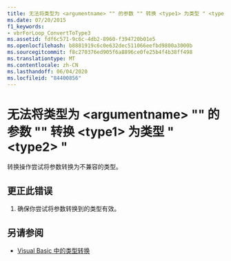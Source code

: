 ```yaml
---
title: 无法将类型为 <argumentname> "" 的参数 "" 转换 <type1> 为类型 " <type2> "
ms.date: 07/20/2015
f1_keywords:
- vbrForLoop_ConvertToType3
ms.assetid: fdf6c571-9c6c-4db2-8960-f394720b01e5
ms.openlocfilehash: b8881919c6c0e632dec511066eefbd9800a3000b
ms.sourcegitcommit: f8c270376ed905f6a8896ce0fe25b4f4b38ff498
ms.translationtype: MT
ms.contentlocale: zh-CN
ms.lasthandoff: 06/04/2020
ms.locfileid: "84400856"
---
```

# <a name="cannot-convert-argument-argumentname-of-type-type1-to-type-type2"></a>无法将类型为 \<argumentname> "" 的参数 "" 转换 \<type1> 为类型 " \<type2> "
转换操作尝试将参数转换为不兼容的类型。  
  
## <a name="to-correct-this-error"></a>更正此错误  
  
1. 确保你尝试将参数转换到的类型有效。  
  
## <a name="see-also"></a>另请参阅

- [Visual Basic 中的类型转换](../programming-guide/language-features/data-types/type-conversions.md)
